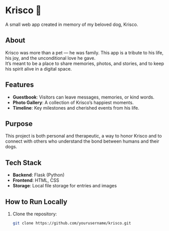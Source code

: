 # Krisco 🐾

A small web app created in memory of my beloved dog, Krisco.

## About
Krisco was more than a pet — he was family. This app is a tribute to his life, his joy, and the unconditional love he gave.  
It’s meant to be a place to share memories, photos, and stories, and to keep his spirit alive in a digital space.

## Features
- **Guestbook**: Visitors can leave messages, memories, or kind words.
- **Photo Gallery**: A collection of Krisco’s happiest moments.
- **Timeline**: Key milestones and cherished events from his life.

## Purpose
This project is both personal and therapeutic, a way to honor Krisco and to connect with others who understand the bond between humans and their dogs.

## Tech Stack
- **Backend**: Flask (Python)
- **Frontend**: HTML, CSS
- **Storage**: Local file storage for entries and images

## How to Run Locally
1. Clone the repository:
   ```bash
   git clone https://github.com/yourusername/krisco.git

